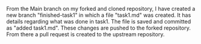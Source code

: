 From the Main branch on my forked and cloned repository, I have created a new branch "finished-task1" in which a file "task1.md" was created. It has details regarding what was done in task1. 
The file is saved and committed as "added task1.md". These changes are pushed to the forked repository. From there a pull request is created to the upstream repository.
